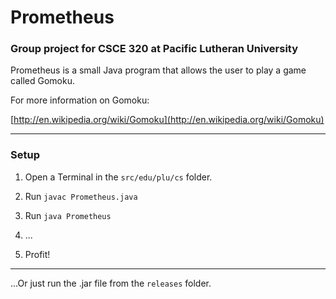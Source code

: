 Prometheus
===========

### Group project for CSCE 320 at Pacific Lutheran University

Prometheus is a small Java program that allows the user to play a game called Gomoku.

For more information on Gomoku:

[http://en.wikipedia.org/wiki/Gomoku](http://en.wikipedia.org/wiki/Gomoku)

---
### Setup

1. Open a Terminal in the ```src/edu/plu/cs``` folder.

2. Run ```javac Prometheus.java```

3. Run ```java Prometheus```

4. ...

5. Profit!

---

...Or just run the .jar file from the ```releases``` folder.